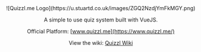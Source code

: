 <center>![Quizzl.me Logo](https://u.stuartd.co.uk/images/ZGQ2NzdjYmFkMGY.png)

A simple to use quiz system built with VueJS.

Official Platform: [www.quizzl.me](https://www.quizzl.me/)

View the wiki: [Quizzl Wiki](https://github.com/stuartajd/quizzl/wiki)</center>